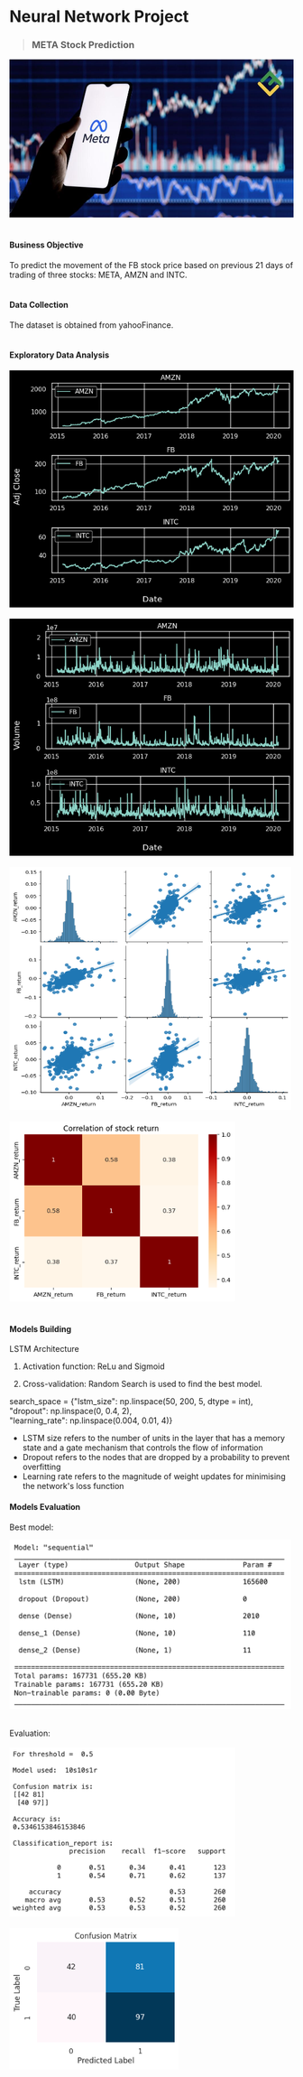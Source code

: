 # Neural Network Project
>### META Stock Prediction <br />
<img src="https://github.com/chloecode86/Deep-Learning_Stock-Prediction/blob/main/image/META.jpeg" width="600" height="280"> <br /> 
<br /> 

#### Business Objective
To predict the movement of the FB stock price based on previous 21 days of trading of three stocks: META, AMZN and INTC. <br /> 
<br /> 

#### Data Collection
The dataset is obtained from yahooFinance. <br /> 
<br />

#### Exploratory Data Analysis
<img src="https://github.com/chloecode86/Deep-Learning_Stock-Prediction/blob/main/image/Stocks_Adj_Closing.png" width="600" height="420"> <br /> 
<br />
<img src="https://github.com/chloecode86/Deep-Learning_Stock-Prediction/blob/main/image/Stocks_Volume.png" width="600" height="420"> <br /> 
<br /> 
<img src="https://github.com/chloecode86/Deep-Learning_Stock-Prediction/blob/main/image/Regression.png" width="500" height="430"> <br /> 
<br /> 
<img src="https://github.com/chloecode86/Deep-Learning_Stock-Prediction/blob/main/image/Heatmap.png" width="400" height="320"> <br /> 
<br /> 
#### Models Building
LSTM Architecture <br />

1. Activation function: ReLu and Sigmoid <br />

2. Cross-validation: Random Search is used to find the best model. <br />

  search_space = {"lstm_size":     np.linspace(50, 200, 5, dtype = int), <br />
                "dropout":       np.linspace(0, 0.4, 2), <br />
                "learning_rate": np.linspace(0.004, 0.01, 4)} <br />

- LSTM size refers to the number of units in the layer that has a memory state and a gate mechanism that controls the flow of information <br />
- Dropout refers to the nodes that are dropped by a probability to prevent overfitting <br />
- Learning rate refers to the magnitude of weight updates for minimising the network's loss function <br />

#### Models Evaluation
Best model: <br /> 

<img src="https://github.com/chloecode86/Deep-Learning_Stock-Prediction/blob/main/image/Model_Architecture.png" width="500" height="300"> <br /> 
<br /> 

Evaluation: <br />
<br />
<img src="https://github.com/chloecode86/Deep-Learning_Stock-Prediction/blob/main/image/Classification_report.png" width="400" height="300"> <br /> 
<br /> 
<img src="https://github.com/chloecode86/Deep-Learning_Stock-Prediction/blob/main/image/Confusion_matrix.png" width="300" height="250"> <br /> 
<br /> 
